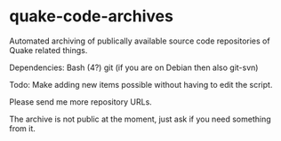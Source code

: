 quake-code-archives
===================

Automated archiving of publically available source code repositories of Quake related things.

Dependencies:
Bash (4?)
git (if you are on Debian then also git-svn)

Todo:
Make adding new items possible without having to edit the script.


Please send me more repository URLs.

The archive is not public at the moment, just ask if you need something from it.
